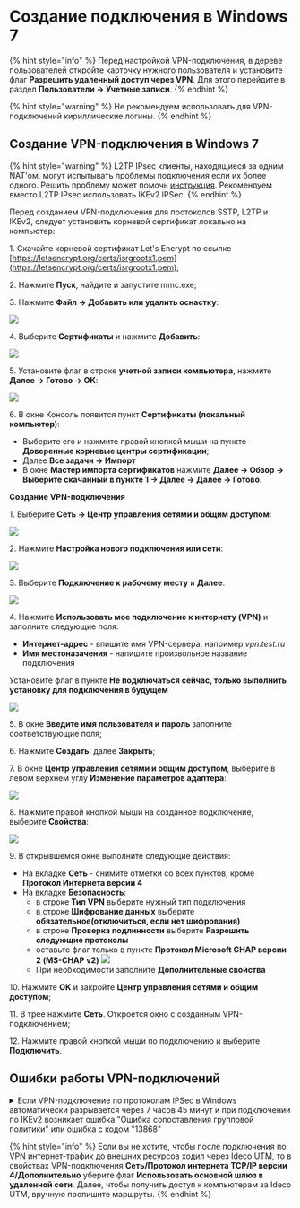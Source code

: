 # Создание подключения в Windows 7

{% hint style="info" %}
Перед настройкой VPN-подключения, в дереве пользователей откройте карточку нужного пользователя и установите флаг **Разрешить удаленный доступ через VPN**. Для этого перейдите в раздел **Пользователи -> Учетные записи**.
{% endhint %}

{% hint style="warning" %}
Не рекомендуем использовать для VPN-подключений кириллические логины.
{% endhint %}

## Создание VPN-подключения в Windows 7

{% hint style="warning" %}
L2TP IPsec клиенты, находящиеся за одним NAT'ом, могут испытывать проблемы подключения если их более одного. Решить проблему может помочь [инструкция](https://docs.microsoft.com/en-us/troubleshoot/windows-server/networking/configure-l2tp-ipsec-server-behind-nat-t-device). Рекомендуем вместо L2TP IPsec использовать IKEv2 IPSec.
{% endhint %}

Перед созданием VPN-подключения для протоколов SSTP, L2TP и IKEv2, следует установить корневой сертификат локально на компьютер:

1\. Скачайте корневой сертификат Let's Encrypt по ссылке [https://letsencrypt.org/certs/isrgrootx1.pem](https://letsencrypt.org/certs/isrgrootx1.pem);

2\. Нажмите **Пуск**, найдите и запустите mmc.exe;

3\. Нажмите **Файл -> Добавить или удалить оснастку**:

![](/.gitbook/assets/windows7-12.png)

4\. Выберите **Сертификаты** и нажмите **Добавить**:

![](/.gitbook/assets/windows7-13.png)

5\. Установите флаг в строке **учетной записи компьютера**, нажмите **Далее -> Готово -> ОК**:

![](/.gitbook/assets/windows7-14.png)

6\. В окне Консоль появится пункт **Сертификаты (локальный компьютер)**:
* Выберите его и нажмите правой кнопкой мыши на пункте **Доверенные корневые центры сертификации**;
* Далее **Все задачи -> Импорт**
* В окне **Мастер импорта сертификатов** нажмите **Далее -> Обзор -> Выберите скачанный в пункте 1 -> Далее -> Далее -> Готово**.

**Создание VPN-подключения**

1\. Выберите **Сеть -> Центр управления сетями и общим доступом**:

![](/.gitbook/assets/windows7.png)

2\. Нажмите **Настройка нового подключения или сети**:

![](/.gitbook/assets/windows7-1.png)

3\. Выберите **Подключение к рабочему месту** и **Далее**:

![](/.gitbook/assets/windows7-2.png)

4\. Нажмите **Использовать мое подключение к интернету (VPN)** и заполните следующие поля:
* **Интернет-адрес** - впишите имя VPN-сервера, например *vpn.test.ru*
* **Имя местоназачения** - напишите произвольное название подключения

Установите флаг в пункте **Не подключаться сейчас, только выполнить установку для подключения в будущем**

![](/.gitbook/assets/windows7-3.png)

5\. В окне **Введите имя пользователя и пароль** заполните соответствующие поля;

6\. Нажмите **Создать**, далее **Закрыть**;

7\. В окне **Центр управления сетями и общим доступом**, выберите в левом верхнем углу **Изменение параметров адаптера**:

![](/.gitbook/assets/windows7-4.png)

8\. Нажмите правой кнопкой мыши на созданное подключение, выберите **Свойства**:

![](/.gitbook/assets/windows7-5.png)

9\. В открывшемся окне выполните следующие действия:
* На вкладке **Сеть** - снимите отметки со всех пунктов, кроме **Протокол Интернета версии 4**
* На вкладке **Безопасность**:
  * в строке **Тип VPN** выберите нужный тип подключения
  * в строке **Шифрование данных** выберите **обязательное(отключиться, если нет шифрования)**
  * в строке **Проверка подлинности** выберите **Разрешить следующие протоколы**
  * оставьте флаг только в пункте **Протокол Microsoft СНАР версии 2 (MS-CHAP v2)**
  ![](/.gitbook/assets/windows7-6.png)
  * При необходимости заполните **Дополнительные свойства**

10\. Нажмите **OK** и закройте **Центр управления сетями и общим доступом**;

11\. В трее нажмите **Сеть**. Откроется окно с созданным VPN-подключением;

12\. Нажмите правой кнопкой мыши по подключению и выберите **Подключить**.

## Ошибки работы VPN-подключений

<details>

<summary>Если VPN-подключение по протоколам IPSeс в Windows автоматически разрывается через 7 часов 45 минут и при подключении по IKEv2 возникает ошибка "Ошибка сопоставления групповой политики" или ошибка с кодом "13868"</summary>

Для восстановления связи подойдут следующие действия:

1\. Переподключите соединение. В данном случае соединение восстановится, но через 7 часов 45 минут вновь будет автоматически разорвано. Если вы хотите, чтобы подключение не разрывалось автоматически, то выполните действия из следующего пункта.

2\. Внесите изменения в реестр:

* Откройте **Редактор реестра**.
* Перейдите по пути `HKEY_LOCAL_MACHINE\SYSTEM\CurrentControlSet\Services\RasMan\Parameters`.
* Нажмите правой кнопкой мыши по параметру именем **NegotiateDH2048\_AES256** и нажмите **Изменить**.
* В строке **Значение** укажите значение `1`:

![](/.gitbook/assets/windows-vpn.png)

* Нажмите **OK**.
*   Перезагрузите Windows.

    Если параметра именем **NegotiateDH2048\_AES256** нет, то создайте его. Для этого:
* Нажмите правой кнопкой мыши по свободному месту реестра в **Parameters** и выберите **Создать -> DWORD**:

![](/.gitbook/assets/windows-vpn2.png)

* Задайте имя **NegotiateDH2048\_AES256**.
* Нажмите правой кнопкой мыши по созданному файлу и выберите **Изменить**:

![](/.gitbook/assets/windows-vpn3.png)

* В строке **Значение** укажите значение `1`:

![](/.gitbook/assets/windows-vpn4.png)

* Нажмите **OK**.

3\. Перезагрузите Windows.

</details>

{% hint style="info" %}
Если вы не хотите, чтобы после подключения по VPN интернет-трафик до внешних ресурсов ходил через Ideco UTM, то в свойствах VPN-подключения **Сеть/Протокол интернета TCP/IP версии 4/Дополнительно** уберите флаг **Использовать основной шлюз в удаленной сети**. Далее, чтобы получить доступ к компьютерам за Ideco UTM, вручную пропишите маршруты.
{% endhint %}
